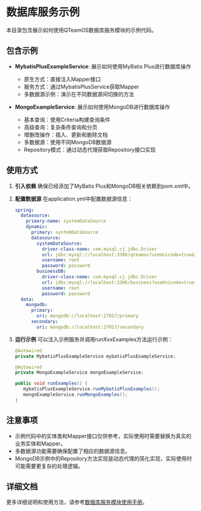 # 数据库服务示例

本目录包含展示如何使用QTeamOS数据库服务模块的示例代码。

## 包含示例

- **MybatisPlusExampleService**: 展示如何使用MyBatis Plus进行数据库操作
  - 原生方式：直接注入Mapper接口
  - 服务方式：通过MybatisPlusService获取Mapper
  - 多数据源示例：演示在不同数据源间切换的方法

- **MongoExampleService**: 展示如何使用MongoDB进行数据库操作
  - 基本查询：使用Criteria构建查询条件
  - 高级查询：复杂条件查询和分页
  - 增删改操作：插入、更新和删除文档
  - 多数据源：使用不同MongoDB数据源
  - Repository模式：通过动态代理获取Repository接口实现

## 使用方式

1. **引入依赖**
   确保已经添加了MyBatis Plus和MongoDB相关依赖到pom.xml中。

2. **配置数据源**
   在application.yml中配置数据源信息：

   ```yaml
   spring:
     datasource:
       primary-name: systemDataSource
       dynamic:
         primary: systemDataSource
         datasource:
           systemDataSource:
             driver-class-name: com.mysql.cj.jdbc.Driver
             url: jdbc:mysql://localhost:3306/qteamos?useUnicode=true&characterEncoding=utf8&zeroDateTimeBehavior=convertToNull&useSSL=false&serverTimezone=GMT%2B8
             username: root
             password: password
           businessDB:
             driver-class-name: com.mysql.cj.jdbc.Driver
             url: jdbc:mysql://localhost:3306/business?useUnicode=true&characterEncoding=utf8&zeroDateTimeBehavior=convertToNull&useSSL=false&serverTimezone=GMT%2B8
             username: root
             password: password
     data:
       mongodb:
         primary:
           uri: mongodb://localhost:27017/primary
         secondary:
           uri: mongodb://localhost:27017/secondary
   ```

3. **运行示例**
   可以注入示例服务并调用runXxxExamples方法运行示例：

   ```java
   @Autowired
   private MybatisPlusExampleService mybatisPlusExampleService;
   
   @Autowired
   private MongoExampleService mongoExampleService;
   
   public void runExamples() {
      mybatisPlusExampleService.runMybatisPlusExamples();
      mongoExampleService.runMongoExamples();
   }
   ```

## 注意事项

- 示例代码中的实体类和Mapper接口仅供参考，实际使用时需要替换为真实的业务实体和Mapper。
- 多数据源功能需要确保配置了相应的数据源信息。
- MongoDB示例中的Repository方法实现是动态代理的简化实现，实际使用时可能需要更复杂的处理逻辑。 

## 详细文档

更多详细说明和使用方法，请参考[数据库服务模块使用手册](../../../../../docs/database/database-service-guide.md)。 